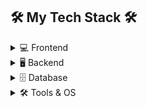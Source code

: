 ## 🛠️ My Tech Stack 🛠️

<details>
  <summary>💻 Frontend</summary>
  <p align="left" style="display:flex; gap:15px; margin-top:10px;">
    <img src="https://cdn.jsdelivr.net/gh/devicons/devicon/icons/html5/html5-original.svg" alt="HTML" width="50" title="HTML"/>
    <img src="https://cdn.jsdelivr.net/gh/devicons/devicon/icons/css3/css3-original.svg" alt="CSS" width="50" title="CSS"/>
    <img src="https://cdn.jsdelivr.net/gh/devicons/devicon/icons/javascript/javascript-original.svg" alt="JavaScript" width="50" title="JavaScript"/>
    <img src="https://cdn.jsdelivr.net/gh/devicons/devicon/icons/bootstrap/bootstrap-plain.svg" alt="Bootstrap" width="50" title="Bootstrap"/>
    <img src="https://cdn.jsdelivr.net/gh/devicons/devicon/icons/react/react-original.svg" alt="React" width="50" title="React"/>
  </p>
</details>

<details>
  <summary>🖥️ Backend</summary>
  <p align="left" style="display:flex; gap:15px; margin-top:10px;">
    <img src="https://cdn.jsdelivr.net/gh/devicons/devicon/icons/c/c-original.svg" alt="C" width="50" title="C"/>
    <img src="https://cdn.jsdelivr.net/gh/devicons/devicon/icons/java/java-original.svg" alt="Java" width="50" title="Java"/>
    <img src="https://cdn.jsdelivr.net/gh/devicons/devicon/icons/python/python-original.svg" alt="Python" width="50" title="Python"/>
    <img src="https://cdn.jsdelivr.net/gh/devicons/devicon/icons/nodejs/nodejs-original.svg" alt="Node.js" width="50" title="Node.js"/>
    <img src="https://cdn.jsdelivr.net/gh/devicons/devicon/icons/flask/flask-original.svg" alt="Flask" width="50" title="Flask"/>
  </p>
</details>

<details>
  <summary>🗄️ Database</summary>
  <p align="left" style="display:flex; gap:15px; margin-top:10px;">
    <img src="https://cdn.jsdelivr.net/gh/devicons/devicon/icons/mysql/mysql-original.svg" alt="MySQL" width="50" title="MySQL"/>
    <img src="https://cdn.jsdelivr.net/gh/devicons/devicon/icons/mongodb/mongodb-original.svg" alt="MongoDB" width="50" title="MongoDB"/>
  </p>
</details>

<details>
  <summary>🛠️ Tools & OS</summary>
  <p align="left" style="display:flex; gap:15px; margin-top:10px;">
    <img src="https://cdn.jsdelivr.net/gh/devicons/devicon/icons/git/git-original.svg" alt="Git" width="50" title="Git"/>
    <img src="https://cdn.jsdelivr.net/gh/devicons/devicon/icons/linux/linux-original.svg" alt="Linux" width="50" title="Linux"/>
  </p>
</details>

<!--
**joaodias23/joaodias23** is a ✨ _special_ ✨ repository because its `README.md` (this file) appears on your GitHub profile.

Here are some ideas to get you started:

- 🔭 I’m currently working on ...
- 🌱 I’m currently learning ...
- 👯 I’m looking to collaborate on ...
- 🤔 I’m looking for help with ...
- 💬 Ask me about ...
- 📫 How to reach me: ...
- 😄 Pronouns: ...
- ⚡ Fun fact: ...
-->

